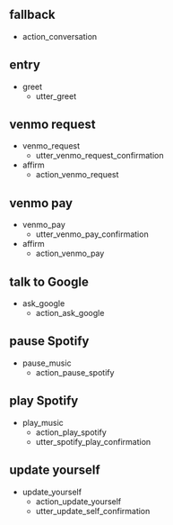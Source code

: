 ## fallback
- action_conversation

## entry
* greet
   - utter_greet

## venmo request
* venmo_request
   - utter_venmo_request_confirmation
* affirm
   - action_venmo_request

## venmo pay
* venmo_pay
   - utter_venmo_pay_confirmation
* affirm
   - action_venmo_pay

## talk to Google
* ask_google
   - action_ask_google

## pause Spotify
* pause_music
   - action_pause_spotify

## play Spotify
* play_music
   - action_play_spotify
   - utter_spotify_play_confirmation

## update yourself
* update_yourself
   - action_update_yourself
   - utter_update_self_confirmation